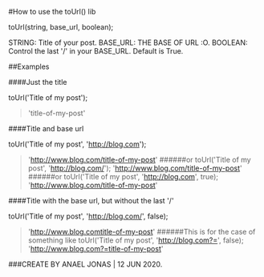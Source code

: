 #How to use the toUrl() lib

toUrl(string, base_url, boolean);

STRING: Title of your post.
BASE_URL: THE BASE OF URL :O.
BOOLEAN: Control the last '/' in your BASE_URL. Default is True.

##Examples

####Just the title

toUrl('Title of my post');
> 'title-of-my-post'

####Title and base url

toUrl('Title of my post', 'http://blog.com');
> 'http://www.blog.com/title-of-my-post'
######or
toUrl('Title of my post', 'http://blog.com/');
> 'http://www.blog.com/title-of-my-post'
######or
toUrl('Title of my post', 'http://blog.com', true);
> 'http://www.blog.com/title-of-my-post'

####Title with the base url, but without the last '/'

toUrl('Title of my post', 'http://blog.com/', false);
> 'http://www.blog.comtitle-of-my-post'
######This is for the case of something like
toUrl('Title of my post', 'http://blog.com?=', false);
> 'http://www.blog.com?=title-of-my-post'

###CREATE BY ANAEL JONAS | 12 JUN 2020.